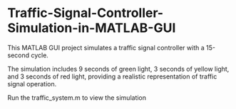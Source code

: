# Traffic-Signal-Controller-Simulation-in-MATLAB-GUI
This MATLAB GUI project simulates a traffic signal controller with a 15-second cycle.

The simulation includes 9 seconds of green light, 3 seconds of yellow light, and 3 seconds of red light, providing a realistic representation of traffic signal operation.

Run the traffic_system.m to view the simulation
